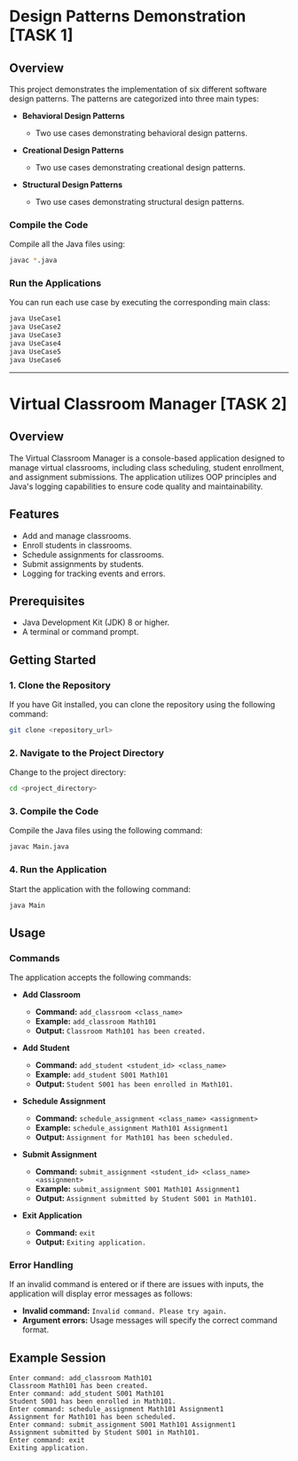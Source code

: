 # Design Patterns Demonstration [TASK 1]

## Overview
This project demonstrates the implementation of six different software design patterns. The patterns are categorized into three main types:

- **Behavioral Design Patterns**
  - Two use cases demonstrating behavioral design patterns.

- **Creational Design Patterns**
  - Two use cases demonstrating creational design patterns.

- **Structural Design Patterns**
  - Two use cases demonstrating structural design patterns.

###  Compile the Code
Compile all the Java files using:
```bash
javac *.java
```

### Run the Applications
You can run each use case by executing the corresponding main class:
```bash
java UseCase1
java UseCase2
java UseCase3
java UseCase4
java UseCase5
java UseCase6
```
_________________________________________________________________________________________________________________________________________________________________________


# Virtual Classroom Manager  [TASK 2]

## Overview
The Virtual Classroom Manager is a console-based application designed to manage virtual classrooms, including class scheduling, student enrollment, and assignment submissions. The application utilizes OOP principles and Java's logging capabilities to ensure code quality and maintainability.

## Features
- Add and manage classrooms.
- Enroll students in classrooms.
- Schedule assignments for classrooms.
- Submit assignments by students.
- Logging for tracking events and errors.

## Prerequisites
- Java Development Kit (JDK) 8 or higher.
- A terminal or command prompt.

## Getting Started

### 1. Clone the Repository
If you have Git installed, you can clone the repository using the following command:
```bash
git clone <repository_url>
```

### 2. Navigate to the Project Directory
Change to the project directory:
```bash
cd <project_directory>
```

### 3. Compile the Code
Compile the Java files using the following command:
```bash
javac Main.java
```

### 4. Run the Application
Start the application with the following command:
```bash
java Main
```

## Usage

### Commands
The application accepts the following commands:

- **Add Classroom**
  - **Command:** `add_classroom <class_name>`
  - **Example:** `add_classroom Math101`
  - **Output:** `Classroom Math101 has been created.`

- **Add Student**
  - **Command:** `add_student <student_id> <class_name>`
  - **Example:** `add_student S001 Math101`
  - **Output:** `Student S001 has been enrolled in Math101.`

- **Schedule Assignment**
  - **Command:** `schedule_assignment <class_name> <assignment>`
  - **Example:** `schedule_assignment Math101 Assignment1`
  - **Output:** `Assignment for Math101 has been scheduled.`

- **Submit Assignment**
  - **Command:** `submit_assignment <student_id> <class_name> <assignment>`
  - **Example:** `submit_assignment S001 Math101 Assignment1`
  - **Output:** `Assignment submitted by Student S001 in Math101.`

- **Exit Application**
  - **Command:** `exit`
  - **Output:** `Exiting application.`

### Error Handling
If an invalid command is entered or if there are issues with inputs, the application will display error messages as follows:
- **Invalid command:** `Invalid command. Please try again.`
- **Argument errors:** Usage messages will specify the correct command format.

## Example Session
```
Enter command: add_classroom Math101
Classroom Math101 has been created.
Enter command: add_student S001 Math101
Student S001 has been enrolled in Math101.
Enter command: schedule_assignment Math101 Assignment1
Assignment for Math101 has been scheduled.
Enter command: submit_assignment S001 Math101 Assignment1
Assignment submitted by Student S001 in Math101.
Enter command: exit
Exiting application.
```
